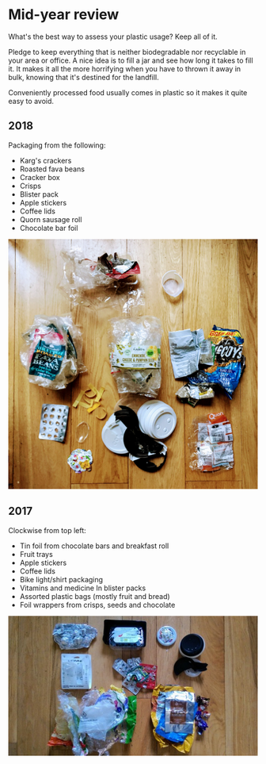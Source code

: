 # Mid-year review

What's the best way to assess your plastic usage? Keep all of it.

Pledge to keep everything that is neither biodegradable nor recyclable in your
area or office. A nice idea is to fill a jar and see how long it takes to fill
it. It makes it all the more horrifying when you have to thrown it away in bulk,
knowing that it's destined for the landfill.

Conveniently processed food usually comes in plastic so it makes it quite easy
to avoid.

## 2018

Packaging from the following:
- Karg's crackers
- Roasted fava beans
- Cracker box
- Crisps
- Blister pack
- Apple stickers
- Coffee lids
- Quorn sausage roll
- Chocolate bar foil

![](images/zero-waste-review-2017-1.jpg)

## 2017

Clockwise from top left:
- Tin foil from chocolate bars and breakfast roll
- Fruit trays
- Apple stickers
- Coffee lids
- Bike light/shirt packaging
- Vitamins and medicine In blister packs
- Assorted plastic bags (mostly fruit and bread)
- Foil wrappers from crisps, seeds and chocolate

![](images/zero-waste-review-2016-2.jpg)

